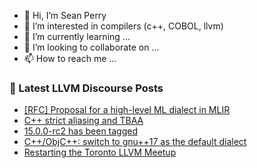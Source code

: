 - 👋 Hi, I’m Sean Perry
- 👀 I’m interested in compilers (c++, COBOL, llvm)
- 🌱 I’m currently learning ...
- 💞️ I’m looking to collaborate on ...
- 📫 How to reach me ...

<!---
s66perry/s66perry is a ✨ special ✨ repository because its `README.md` (this file) appears on your GitHub profile.
You can click the Preview link to take a look at your changes.
--->
### 📕 Latest LLVM Discourse Posts

<!-- DISCOURSE-LLVM:START -->
- [[RFC] Proposal for a high-level ML dialect in MLIR](https://discourse.llvm.org/t/rfc-proposal-for-a-high-level-ml-dialect-in-mlir/64249?page=4#post_78)
- [C++ strict aliasing and TBAA](https://discourse.llvm.org/t/c-strict-aliasing-and-tbaa/64362#post_1)
- [15.0.0-rc2 has been tagged](https://discourse.llvm.org/t/15-0-0-rc2-has-been-tagged/64352#post_6)
- [C++/ObjC++: switch to gnu++17 as the default dialect](https://discourse.llvm.org/t/c-objc-switch-to-gnu-17-as-the-default-dialect/64360#post_1)
- [Restarting the Toronto LLVM Meetup](https://discourse.llvm.org/t/restarting-the-toronto-llvm-meetup/64359#post_1)
<!-- DISCOURSE-LLVM:END -->

